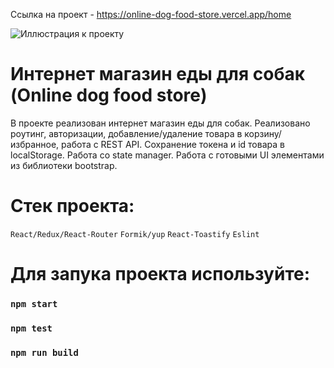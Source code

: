 Ссылка на проект - https://online-dog-food-store.vercel.app/home

![Иллюстрация к проекту](https://github.com/KirillR12/online-dog-food-store/assets/111389448/0fa2507e-749a-4c0b-a4aa-5d37b366e2f7)

# Интернет магазин еды для собак (Online dog food store)

В проекте реализован интернет магазин еды для собак. Реализовано роутинг, авторизации, добавление/удаление товара в корзину/избранное, работа с REST API. Сохранение токена и id товара в localStorage. Работа со state manager. Работа с готовыми UI элементами из библиотеки bootstrap.

# Стек проекта:

```React/Redux/React-Router```
```Formik/yup```
```React-Toastify```
```Eslint```

# Для запука проекта используйте:

### `npm start`
### `npm test`
### `npm run build`
